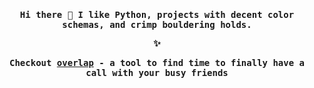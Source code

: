 <h4 align="center"><samp> Hi there 👋 I like Python, projects with decent color schemas, and crimp bouldering holds.

:sparkles:

 Checkout <a href="overlap.day/">overlap</a> - a tool to find time to finally have a call with your busy friends</samp></h4>

<!--
**asamokhina/asamokhina** is a ✨ _special_ ✨ repository because its `README.md` (this file) appears on your GitHub profile.

Here are some ideas to get you started:

- 🔭 I’m currently working on ...
- 🌱 I’m currently learning ...
- 👯 I’m looking to collaborate on ...
- 🤔 I’m looking for help with ...
- 💬 Ask me about ...
- 📫 How to reach me: ...
- 😄 Pronouns: ...
- ⚡ Fun fact: ...
-->
